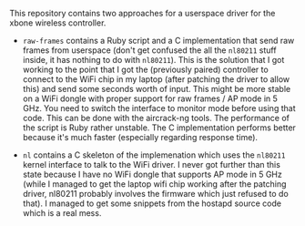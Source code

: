 This repository contains two approaches for a userspace driver for the xbone wireless controller.

* `raw-frames` contains a Ruby script and a C implementation that send raw frames from userspace (don't get confused the all the `nl80211` stuff inside, it has nothing to do with `nl80211`). This is the solution that I got working to the point that I got the (previously paired) controller to connect to the WiFi chip in my laptop (after patching the driver to allow this) and send some seconds worth of input. This might be more stable on a WiFi dongle with proper support for raw frames / AP mode in 5 GHz. You need to switch the interface to monitor mode before using that code. This can be done with the aircrack-ng tools. The performance of the script is Ruby rather unstable. The C implementation performs better because it's much faster (especially regarding response time).

* `nl` contains a C skeleton of the implemenation which uses the `nl80211` kernel interface to talk to the WiFi driver. I never got further than this state because I have no WiFi dongle that supports AP mode in 5 GHz (while I managed to get the laptop wifi chip working after the patching driver, nl80211 probably involves the firmware which just refused to do that). I managed to get some snippets from the hostapd source code which is a real mess.
